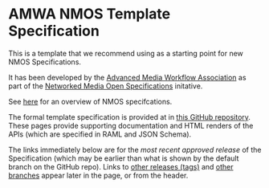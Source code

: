 # AMWA NMOS Template Specification

This is a template that we recommend using as a starting point for new NMOS Specifications.

It has been developed by the [Advanced Media Workflow Association](https://www.amwa.tv) as part of the [Networked Media Open Specifications](https://www.nmos.tv) initative.

See [here](https://amwa-tv.github.io/nmos) for an overview of NMOS specifcations.

The formal template specification is provided at in [this GitHub repository](https://github.com/AMWA-TV/nmos-template). These pages provide supporting documentation and HTML renders of the APIs (which are specified in RAML and JSON Schema).

The links immediately below are for the _most recent approved release_ of the Specification (which may be earlier than what is shown by the default branch on the GitHub repo).  Links to [other releases (tags)](tags/) and [other branches](branches/) appear later in the page, or from the header.
